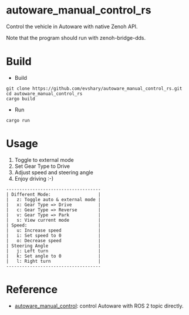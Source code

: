 # autoware_manual_control_rs

Control the vehicle in Autoware with native Zenoh API.

Note that the program should run with zenoh-bridge-dds.

# Build

* Build

```shell
git clone https://github.com/evshary/autoware_manual_control_rs.git
cd autoware_manual_control_rs
cargo build
```

* Run

```shell
cargo run
```

# Usage

1. Toggle to external mode
2. Set Gear Type to Drive
3. Adjust speed and steering angle
4. Enjoy driving :-)

```
------------------------------------
| Different Mode:                  |
|   z: Toggle auto & external mode |
|   x: Gear Type => Drive          |
|   c: Gear Type => Reverse        |
|   v: Gear Type => Park           |
|   s: View current mode           |
| Speed:                           |
|   u: Increase speed              |
|   i: Set speed to 0              |
|   o: Decrease speed              |
| Steering Angle                   |
|   j: Left turn                   |
|   k: Set angle to 0              |
|   l: Right turn                  |
------------------------------------
```

# Reference

* [autoware_manual_control](https://github.com/evshary/autoware_manual_control): control Autoware with ROS 2 topic directly.
